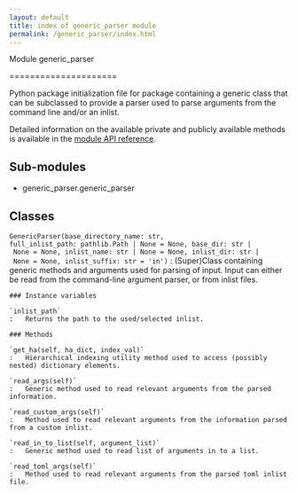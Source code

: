 ```yaml
---
layout: default
title: index of generic_parser module
permalink: /generic_parser/index.html
---
```


Module generic_parser

=====================

Python package initialization file for package containing a generic class that can be subclassed to provide a parser used to parse arguments from the command line and/or an inlist.

Detailed information on the available private and publicly available methods is available in the [module API reference](API_util_tools/generic_parser/generic_parser.html).

Sub-modules
-----------

* generic_parser.generic_parser

Classes
-------

`GenericParser(base_directory_name: str, full_inlist_path: pathlib.Path | None = None, base_dir: str | None = None, inlist_name: str | None = None, inlist_dir: str | None = None, inlist_suffix: str = 'in')`
:   (Super)Class containing generic methods and arguments used for parsing of input. Input can either be read from the command-line argument parser, or from inlist files.

    ### Instance variables

    `inlist_path`
    :   Returns the path to the used/selected inlist.

    ### Methods

    `get_ha(self, ha_dict, index_val)`
    :   Hierarchical indexing utility method used to access (possibly nested) dictionary elements.

    `read_args(self)`
    :   Generic method used to read relevant arguments from the parsed information.

    `read_custom_args(self)`
    :   Method used to read relevant arguments from the information parsed from a custom inlist.

    `read_in_to_list(self, argument_list)`
    :   Generic method used to read list of arguments in to a list.

    `read_toml_args(self)`
    :   Method used to read relevant arguments from the parsed toml inlist file.
